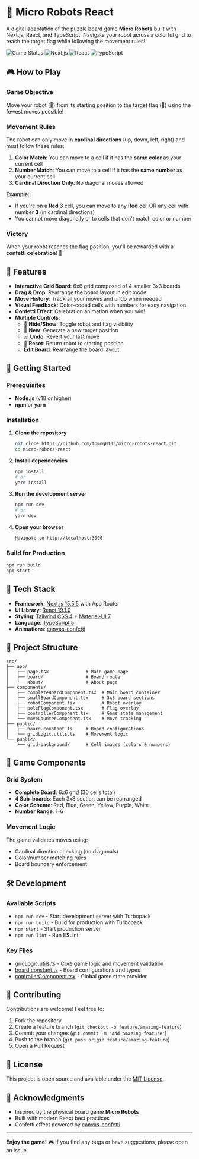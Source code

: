 # 🤖 Micro Robots React

A digital adaptation of the puzzle board game **Micro Robots** built with Next.js, React, and TypeScript. Navigate your robot across a colorful grid to reach the target flag while following the movement rules!

![Game Status](https://img.shields.io/badge/status-active-success.svg)
![Next.js](https://img.shields.io/badge/Next.js-15.5.5-black)
![React](https://img.shields.io/badge/React-19.1.0-blue)
![TypeScript](https://img.shields.io/badge/TypeScript-5.x-blue)

## 🎮 How to Play

### Game Objective
Move your robot (🤖) from its starting position to the target flag (🏁) using the fewest moves possible!

### Movement Rules
The robot can only move in **cardinal directions** (up, down, left, right) and must follow these rules:

1. **Color Match**: You can move to a cell if it has the **same color** as your current cell
2. **Number Match**: You can move to a cell if it has the **same number** as your current cell
3. **Cardinal Direction Only**: No diagonal moves allowed

**Example:**
- If you're on a **Red 3** cell, you can move to any **Red** cell OR any cell with number **3** (in cardinal directions)
- You cannot move diagonally or to cells that don't match color or number

### Victory
When your robot reaches the flag position, you'll be rewarded with a **confetti celebration**! 🎉

## 🎯 Features

- **Interactive Grid Board**: 6x6 grid composed of 4 smaller 3x3 boards
- **Drag & Drop**: Rearrange the board layout in edit mode
- **Move History**: Track all your moves and undo when needed
- **Visual Feedback**: Color-coded cells with numbers for easy navigation
- **Confetti Effect**: Celebration animation when you win!
- **Multiple Controls**:
  - 🙈 **Hide/Show**: Toggle robot and flag visibility
  - 🏁 **New**: Generate a new target position
  - 🔙 **Undo**: Revert your last move
  - 🤖 **Reset**: Return robot to starting position
  - **Edit Board**: Rearrange the board layout

## 🚀 Getting Started

### Prerequisites

- **Node.js** (v18 or higher)
- **npm** or **yarn**

### Installation

1. **Clone the repository**
   ```bash
   git clone https://github.com/tomng0103/micro-robots-react.git
   cd micro-robots-react
   ```

2. **Install dependencies**
   ```bash
   npm install
   # or
   yarn install
   ```

3. **Run the development server**
   ```bash
   npm run dev
   # or
   yarn dev
   ```

4. **Open your browser**
   ```
   Navigate to http://localhost:3000
   ```

### Build for Production

```bash
npm run build
npm start
```

## 🎨 Tech Stack

- **Framework**: [Next.js 15.5.5](https://nextjs.org/) with App Router
- **UI Library**: [React 19.1.0](https://react.dev/)
- **Styling**: [Tailwind CSS 4](https://tailwindcss.com/) + [Material-UI 7](https://mui.com/)
- **Language**: [TypeScript 5](https://www.typescriptlang.org/)
- **Animations**: [canvas-confetti](https://github.com/catdad/canvas-confetti)

## 📁 Project Structure

```
src/
├── app/
│   ├── page.tsx              # Main game page
│   ├── board/                # Board route
│   └── about/                # About page
├── components/
│   ├── completeBoardComponent.tsx  # Main board container
│   ├── smallBoardComponent.tsx     # 3x3 board sections
│   ├── robotComponent.tsx          # Robot overlay
│   ├── poleFlagComponent.tsx       # Flag overlay
│   ├── controllerComponent.tsx     # Game state management
│   └── moveCounterComponent.tsx    # Move tracking
├── public/
│   ├── board.constant.ts     # Board configurations
│   └── gridLogic.utils.ts    # Movement logic
└── public/
    └── grid-background/      # Cell images (colors & numbers)
```

## 🎲 Game Components

### Grid System
- **Complete Board**: 6x6 grid (36 cells total)
- **4 Sub-boards**: Each 3x3 section can be rearranged
- **Color Scheme**: Red, Blue, Green, Yellow, Purple, White
- **Number Range**: 1-6

### Movement Logic
The game validates moves using:
- Cardinal direction checking (no diagonals)
- Color/number matching rules
- Board boundary enforcement

## 🛠️ Development

### Available Scripts

- `npm run dev` - Start development server with Turbopack
- `npm run build` - Build for production with Turbopack
- `npm start` - Start production server
- `npm run lint` - Run ESLint

### Key Files

- [gridLogic.utils.ts](src/public/gridLogic.utils.ts) - Core game logic and movement validation
- [board.constant.ts](src/public/board.constant.ts) - Board configurations and types
- [controllerComponent.tsx](src/components/controllerComponent.tsx) - Global game state provider

## 🤝 Contributing

Contributions are welcome! Feel free to:

1. Fork the repository
2. Create a feature branch (`git checkout -b feature/amazing-feature`)
3. Commit your changes (`git commit -m 'Add amazing feature'`)
4. Push to the branch (`git push origin feature/amazing-feature`)
5. Open a Pull Request

## 📝 License

This project is open source and available under the [MIT License](LICENSE).

## 🙏 Acknowledgments

- Inspired by the physical board game **Micro Robots**
- Built with modern React best practices
- Confetti effect powered by [canvas-confetti](https://github.com/catdad/canvas-confetti)

---

**Enjoy the game!** 🎮 If you find any bugs or have suggestions, please open an issue.
